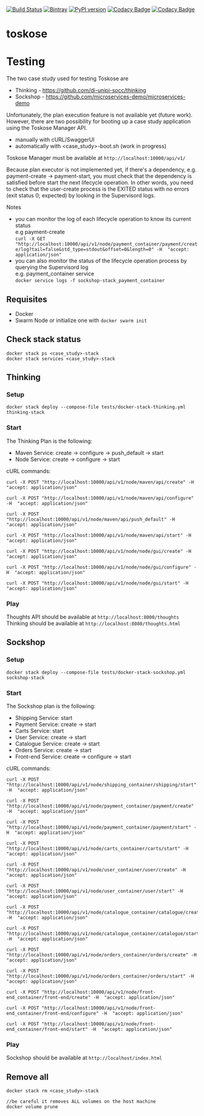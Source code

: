[![Build Status](https://travis-ci.com/di-unipi-socc/toskose.svg?branch=master)](https://travis-ci.com/di-unipi-socc/toskose)
[![Bintray](https://img.shields.io/badge/python-%E2%89%A5%203.6-blue.svg)](https://www.python.org/downloads/release/python-360/)
[![PyPI version](https://badge.fury.io/py/toskose.svg)](https://badge.fury.io/py/toskose)
[![Codacy Badge](https://api.codacy.com/project/badge/Grade/a47cb809855b4be3a9440a2762665111)](https://www.codacy.com?utm_source=github.com&amp;utm_medium=referral&amp;utm_content=matteobogo/toskose&amp;utm_campaign=Badge_Grade)
[![Codacy Badge](https://api.codacy.com/project/badge/Coverage/a47cb809855b4be3a9440a2762665111)](https://www.codacy.com?utm_source=github.com&utm_medium=referral&utm_content=matteobogo/toskose&utm_campaign=Badge_Coverage)

# toskose

# Testing
The two case study used for testing Toskose are

- Thinking - https://github.com/di-unipi-socc/thinking
- Sockshop - https://github.com/microservices-demo/microservices-demo

Unfortunately, the plan execution feature is not available yet (future work).  
However, there are two possibility for booting up a case study application using the Toskose Manager API.

- manually with cURL/SwaggerUI
- automatically with <case_study>-boot.sh (work in progress)

Toskose Manager must be available at ```http://localhost:10000/api/v1/```

Because plan executor is not implemented yet, if there's a dependency, e.g. payment-create -> payment-start, you must check that the dependency is satisfied before start the next lifecycle operation.
In other words, you need to check that the user-create process is the EXITED status with no errors (exit status 0; expected) by looking in the Supervisord logs.

Notes  
- you can monitor the log of each lifecycle operation to know its current status   
e.g payment-create   
``` curl -X GET "http://localhost:10000/api/v1/node/payment_container/payment/create/log?tail=false&std_type=stdout&offset=0&length=0" -H  "accept: application/json" ```
- you can also monitor the status of the lifecycle operation process by querying the Supervisord log  
e.g. payment_container service  
``` docker service logs -f sockshop-stack_payment_container ```

## Requisites
- Docker 
- Swarm Node or initialize one with ``` docker swarm init  ```

## Check stack status
```
docker stack ps <case_study>-stack
docker stack services <case_study>-stack
```

## Thinking
### Setup
```
docker stack deploy --compose-file tests/docker-stack-thinking.yml thinking-stack
```

### Start
The Thinking Plan is the following:

- Maven Service: create -> configure -> push_default -> start
- Node Service: create -> configure -> start

cURL commands:
```
curl -X POST "http://localhost:10000/api/v1/node/maven/api/create" -H  "accept: application/json"

curl -X POST "http://localhost:10000/api/v1/node/maven/api/configure" -H  "accept: application/json"

curl -X POST "http://localhost:10000/api/v1/node/maven/api/push_default" -H  "accept: application/json"

curl -X POST "http://localhost:10000/api/v1/node/maven/api/start" -H  "accept: application/json"

curl -X POST "http://localhost:10000/api/v1/node/node/gui/create" -H  "accept: application/json"

curl -X POST "http://localhost:10000/api/v1/node/node/gui/configure" -H  "accept: application/json"

curl -X POST "http://localhost:10000/api/v1/node/node/gui/start" -H  "accept: application/json"
```

### Play
Thoughts API should be available at ``` http://localhost:8000/thoughts ```  
Thinking should be available at ``` http://localhost:8080/thoughts.html ```

## Sockshop
### Setup
``` 
docker stack deploy --compose-file tests/docker-stack-sockshop.yml sockshop-stack
```

### Start
The Sockshop plan is the following:

- Shipping Service: start
- Payment Service: create -> start
- Carts Service: start
- User Service: create -> start
- Catalogue Service: create -> start
- Orders Service: create -> start
- Front-end Service: create -> configure -> start

cURL commands:
```
curl -X POST "http://localhost:10000/api/v1/node/shipping_container/shipping/start" -H  "accept: application/json"

curl -X POST "http://localhost:10000/api/v1/node/payment_container/payment/create" -H  "accept: application/json"

curl -X POST "http://localhost:10000/api/v1/node/payment_container/payment/start" -H  "accept: application/json"

curl -X POST "http://localhost:10000/api/v1/node/carts_container/carts/start" -H  "accept: application/json"

curl -X POST "http://localhost:10000/api/v1/node/user_container/user/create" -H  "accept: application/json"

curl -X POST "http://localhost:10000/api/v1/node/user_container/user/start" -H  "accept: application/json"

curl -X POST "http://localhost:10000/api/v1/node/catalogue_container/catalogue/create" -H  "accept: application/json"

curl -X POST "http://localhost:10000/api/v1/node/catalogue_container/catalogue/start" -H  "accept: application/json"

curl -X POST "http://localhost:10000/api/v1/node/orders_container/orders/create" -H  "accept: application/json"

curl -X POST "http://localhost:10000/api/v1/node/orders_container/orders/start" -H  "accept: application/json"

curl -X POST "http://localhost:10000/api/v1/node/front-end_container/front-end/create" -H  "accept: application/json"

curl -X POST "http://localhost:10000/api/v1/node/front-end_container/front-end/configure" -H  "accept: application/json"

curl -X POST "http://localhost:10000/api/v1/node/front-end_container/front-end/start" -H  "accept: application/json"
```

### Play
Sockshop should be available at ``` http://localhost/index.html ```

## Remove all
```
docker stack rm <case_study>-stack

//be careful it removes ALL volumes on the host machine
docker volume prune
```